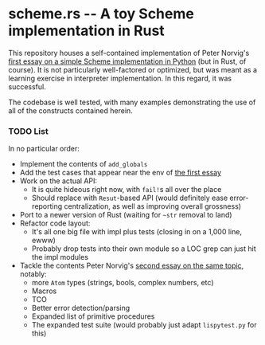 # scheme.rs -- A toy Scheme implementation in Rust

This repository houses a self-contained implementation of Peter Norvig's [first essay on a simple Scheme implementation in Python][Norvig1] (but in Rust, of course). It is not particularly well-factored or optimized, but was meant as a learning exercise in interpreter implementation. In this regard, it was successful.

The codebase is well tested, with many examples demonstrating the use of all of the constructs contained herein.

### TODO List

In no particular order:

* Implement the contents of `add_globals`
* Add the test cases that appear near the env of [the first essay][Norvig1]
* Work on the actual API:
  * It is quite hideous right now, with `fail!`s all over the place
  * Should replace with `Resut`-based API (would definitely ease error-reporting centralization, as well as improving overall grossness)
* Port to a newer version of Rust (waiting for `~str` removal to land)
* Refactor code layout:
  * It's all one big file with impl plus tests (closing in on a 1,000 line, ewww)
  * Probably drop tests into their own module so a LOC grep can just hit the impl modules
* Tackle the contents Peter Norvig's [second essay on the same topic][Norvig2], notably:
  * more `Atom` types (strings, bools, complex numbers, etc)
  * Macros
  * TCO
  * Better error detection/parsing
  * Expanded list of primitive procedures
  * The expanded test suite (would probably just adapt `lispytest.py` for this)

[Norvig1]: http://norvig.com/lispy.html "(How to Write a (Lisp) Interpreter (in Python))"
[Norvig2]: http://norvig.com/lispy2.html "(An ((Even Better) Lisp) Interpreter (in Python))"
